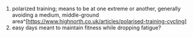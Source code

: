 1. polarized training; means to be at one extreme or another, generally avoiding a medium, middle-ground area^[https://www.highnorth.co.uk/articles/polarised-training-cycling]
2. easy days meant to maintain fitness while dropping fatigue?
